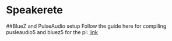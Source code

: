 # Speakerete

##BlueZ and PulseAudio setup
Follow the guide here for compiling pusleaudio5 and bluez5 for the pi: [link](https://www.raspberrypi.org/forums/viewtopic.php?f=29&t=87138)